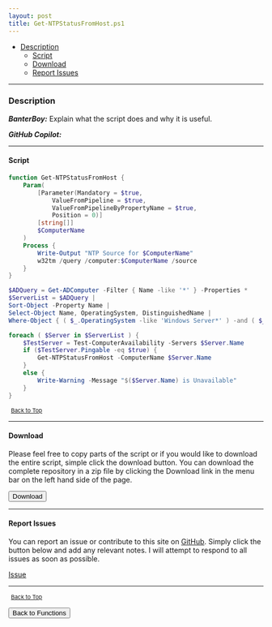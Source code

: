 ```yaml
---
layout: post
title: Get-NTPStatusFromHost.ps1
---
```


- [Description](#description)
  - [Script](#script)
  - [Download](#download)
  - [Report Issues](#report-issues)

---

### Description

**_BanterBoy:_** Explain what the script does and why it is useful.

**_GitHub Copilot:_**

---

#### Script

```powershell
function Get-NTPStatusFromHost {
    Param(
        [Parameter(Mandatory = $true,
            ValueFromPipeline = $true,
            ValueFromPipelineByPropertyName = $true,
            Position = 0)]
        [string[]]
        $ComputerName
    )
    Process {
        Write-Output "NTP Source for $ComputerName"
        w32tm /query /computer:$ComputerName /source
    }
}

$ADQuery = Get-ADComputer -Filter { Name -like '*' } -Properties *
$ServerList = $ADQuery |
Sort-Object -Property Name |
Select-Object Name, OperatingSystem, DistinguishedName |
Where-Object { ( $_.OperatingSystem -like 'Windows Server*' ) -and ( $_.DistinguishedName -like '*Server*' ) }

foreach ( $Server in $ServerList ) {
    $TestServer = Test-ComputerAvailability -Servers $Server.Name
    if ($TestServer.Pingable -eq $true) {
        Get-NTPStatusFromHost -ComputerName $Server.Name
    }
    else {
        Write-Warning -Message "$($Server.Name) is Unavailable"
    }
}
```

<span style="font-size:11px;"><a href="#"><i class="fas fa-caret-up" aria-hidden="true" style="color: white; margin-right:5px;"></i>Back to Top</a></span>

---

#### Download

Please feel free to copy parts of the script or if you would like to download the entire script, simple click the download button. You can download the complete repository in a zip file by clicking the Download link in the menu bar on the left hand side of the page.

<button class="btn" type="submit" onclick="window.open('/PowerShell/functions/time/Get-NTPStatusFromHost.ps1')">
    <i class="fa fa-cloud-download-alt">
    </i>
        Download
</button>

---

#### Report Issues

You can report an issue or contribute to this site on <a href="https://github.com/BanterBoy/scripts-blog/issues">GitHub</a>. Simply click the button below and add any relevant notes. I will attempt to respond to all issues as soon as possible.

<!-- Place this tag where you want the button to render. -->

<a class="github-button" href="https://github.com/BanterBoy/scripts-blog/issues/new?title=Get-NTPStatusFromHost.ps1&body=There is a problem with this function. Please find details below." data-show-count="true" aria-label="Issue BanterBoy/scripts-blog on GitHub">Issue</a>

---

<span style="font-size:11px;"><a href="#"><i class="fas fa-caret-up" aria-hidden="true" style="color: white; margin-right:5px;"></i>Back to Top</a></span>

<a href="/menu/_pages/functions.html">
    <button class="btn">
        <i class='fas fa-reply'>
        </i>
            Back to Functions
    </button>
</a>

[1]: http://ecotrust-canada.github.io/markdown-toc
[2]: https://github.com/googlearchive/code-prettify
